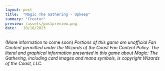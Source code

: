 ```yaml
---
layout: post
title:  "Magic The Gathering - Upkeep"
summary: "Creator"
preview: /assets/postpreview.png
date:   10/18/2023
---
```



(More information to come soon)
*Portions of this game are unofficial Fan Content permitted under the Wizards of the Coast Fan Content Policy. The literal and graphical information presented in this game about Magic: The Gathering, including card images and mana symbols, is copyright Wizards of the Coast, LLC.*
